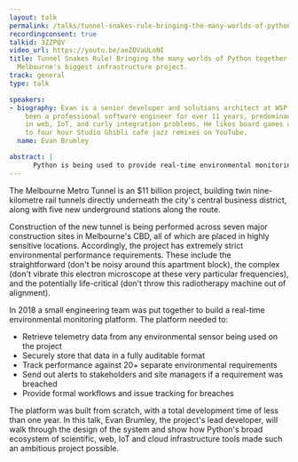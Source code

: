 ```yaml
---
layout: talk
permalink: /talks/tunnel-snakes-rule-bringing-the-many-worlds-of-python-together-to-monitor-melbournes-biggest-infrastructure-project
recordingconsent: true
talkid: 3ZZPQV
video_url: https://youtu.be/aeZOVaULoNI
title: Tunnel Snakes Rule! Bringing the many worlds of Python together to monitor
  Melbourne's biggest infrastructure project.
track: general
type: talk

speakers:
- biography: Evan is a senior developer and solutions architect at WSP Digital. He's
    been a professional software engineer for over 11 years, predominantly working
    in web, IoT, and curly integration problems. He likes board games and listening
    to four hour Studio Ghibli cafe jazz remixes on YouTube.
  name: Evan Brumley

abstract: | 
      Python is being used to provide real-time environmental monitoring on the Melbourne Metro Tunnel project. Come along to see how open source Python tools from the web, IoT, cloud infrastructure and scientific domains are being used together to monitor environmental telemetry on a city-wide scale.
---
```


The  Melbourne Metro Tunnel is an $11 billion project, building twin nine-kilometre rail tunnels directly underneath the city's central business district, along with five new underground stations along the route.

Construction of the new tunnel is being performed across seven major construction sites in Melbourne's CBD, all of which are placed in highly sensitive locations. Accordingly, the project has extremely strict environmental performance requirements. These include the straightforward (don't be noisy around this apartment block), the complex (don't vibrate this electron microscope at these very particular frequencies), and the potentially life-critical (don't throw this radiotherapy machine out of alignment).

In 2018 a small engineering team was put together to build a real-time environmental monitoring platform. The platform needed to:

- Retrieve telemetry data from any environmental sensor being used on the project
- Securely store that data in a fully auditable format
- Track performance against 20+ separate environmental requirements
- Send out alerts to stakeholders and site managers if a requirement was breached
- Provide formal workflows and issue tracking for breaches

The platform was built from scratch, with a total development time of less than one year. In this talk, Evan Brumley, the project's lead developer, will walk through the design of the system and show how Python's broad ecosystem of scientific, web, IoT and cloud infrastructure tools made such an ambitious project possible.

